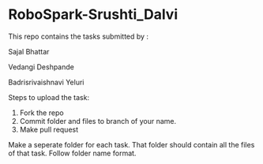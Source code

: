 # RoboSpark-Srushti_Dalvi
This repo contains the tasks submitted by :

Sajal Bhattar

Vedangi Deshpande

Badrisrivaishnavi Yeluri

Steps to upload the task:
 
1. Fork the repo
2. Commit folder and files to branch of your name.
3. Make pull request

Make a seperate folder for each task. That folder should contain all the files of that task. Follow folder name format.
